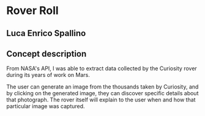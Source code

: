 # Rover Roll

## Luca Enrico Spallino

## Concept description

From NASA's API, I was able to extract data collected by the Curiosity rover during its years of work on Mars.

The user can generate an image from the thousands taken by Curiosity, and by clicking on the generated image, they can discover specific details about that photograph. The rover itself will explain to the user when and how that particular image was captured.
